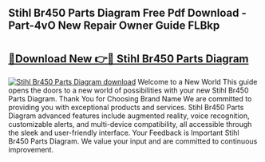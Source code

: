 ## Stihl Br450 Parts Diagram Free Pdf Download - Part-4vO New Repair Owner Guide FLBkp

# <h2><a href="http://dftmwa8.blite.top/?on=Stihl+Br450+Parts+Diagram">🔗Download New 👉🔴 Stihl Br450 Parts Diagram</a></h2>

[![Stihl Br450 Parts Diagram download](https://i.imgur.com/lujVjoI.png)](http://dftmwa8.blite.top/?on=Stihl+Br450+Parts+Diagram)
Welcome to a New World This guide opens the doors to a new world of possibilities with your new Stihl Br450 Parts Diagram. Thank You for Choosing Brand Name We are committed to providing you with exceptional products and services. Stihl Br450 Parts Diagram advanced features include augmented reality, voice recognition, customizable alerts, and multi-device compatibility, all accessible through the sleek and user-friendly interface. Your Feedback is Important Stihl Br450 Parts Diagram. We value your input and are committed to continuous improvement.
